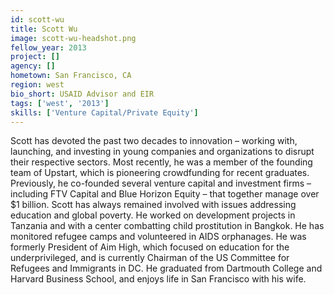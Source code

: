 ```yaml
---
id: scott-wu
title: Scott Wu
image: scott-wu-headshot.png
fellow_year: 2013
project: []
agency: []
hometown: San Francisco, CA
region: west
bio_short: USAID Advisor and EIR
tags: ['west', '2013']
skills: ['Venture Capital/Private Equity']
---
```


Scott has devoted the past two decades to innovation – working with, launching, and investing in young companies and organizations to disrupt their respective sectors.  Most recently, he was a member of the founding team of Upstart, which is pioneering crowdfunding for recent graduates.  Previously, he co-founded several venture capital and investment firms – including FTV Capital and Blue Horizon Equity – that together manage over $1 billion.  Scott has always remained involved with issues addressing education and global poverty.  He worked on development projects in Tanzania and with a center combatting child prostitution in Bangkok.  He has monitored refugee camps and volunteered in AIDS orphanages.  He was formerly President of Aim High, which focused on education for the underprivileged, and is currently Chairman of the US Committee for Refugees and Immigrants in DC.  He graduated from Dartmouth College and Harvard Business School, and enjoys life in San Francisco with his wife.
